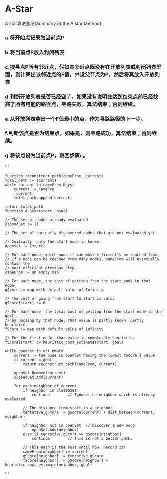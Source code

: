 # A-Star
A star算法总结(Summary of the A star Method)


### a.将开始点记录为当前点P
### b.将当前点P放入封闭列表
### c.搜寻点P所有邻近点，假如某邻近点既没有在开放列表或封闭列表里面，则计算出该邻近点的F值，并设父节点为P，然后将其放入开放列表
### d.判断开放列表是否已经空了，如果没有说明在达到结束点前已经找完了所有可能的路径点，寻路失败，算法结束；否则继续。
### e.从开放列表拿出一个F值最小的点，作为寻路路径的下一步。
### f.判断该点是否为结束点，如果是，则寻路成功，算法结束；否则继续。
### g.将该点设为当前点P，跳回步骤c。

'''

    function reconstruct_path(cameFrom, current)
    total_path := {current}
    while current in cameFrom.Keys:
        current := cameFro
        [current]
        total_path.append(current)

    return total_path
    function A_Star(start, goal)

    // The set of nodes already evaluated
    closedSet := {}

    // The set of currently discovered nodes that are not evaluated yet.

    // Initially, only the start node is known.
    openSet := {start}

    // For each node, which node it can most efficiently be reached from.
    // If a node can be reached from many nodes, cameFrom will eventually contain the
    // most efficient previous step.
    cameFrom := an empty map

    // For each node, the cost of getting from the start node to that node.
    gScore := map with default value of Infinity

    // The cost of going from start to start is zero.
    gScore[start] := 0

    // For each node, the total cost of getting from the start node to the goal
    // by passing by that node. That value is partly known, partly heuristic.
    fScore := map with default value of Infinity

    // For the first node, that value is completely heuristic.
    fScore[start] := heuristic_cost_estimate(start, goal)

    while openSet is not empty
        current := the node in openSet having the lowest fScore[] value
        if current = goal
            return reconstruct_path(cameFrom, current)

        openSet.Remove(current)
        closedSet.Add(current)

        for each neighbor of current
            if neighbor in closedSet
                continue		// Ignore the neighbor which is already evaluated.

            // The distance from start to a neighbor
            tentative_gScore := gScore[current] + dist_between(current, neighbor)

            if neighbor not in openSet	// Discover a new node
                openSet.Add(neighbor)
            else if tentative_gScore >= gScore[neighbor]
                continue		// This is not a better path.

            // This path is the best until now. Record it!
            cameFrom[neighbor] := current
            gScore[neighbor] := tentative_gScore
            fScore[neighbor] := gScore[neighbor] + heuristic_cost_estimate(neighbor, goal)
'''